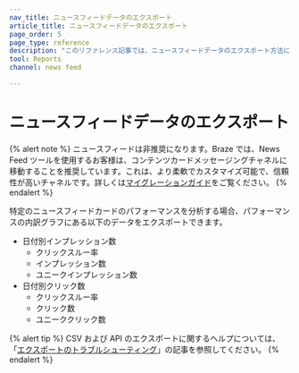 ```yaml
---
nav_title: ニュースフィードデータのエクスポート
article_title: ニュースフィードデータのエクスポート
page_order: 5
page_type: reference
description: "このリファレンス記事では、ニュースフィードデータのエクスポート方法について説明します。"
tool: Reports
channel: news feed

---
```


# ニュースフィードデータのエクスポート

{% alert note %}
ニュースフィードは非推奨になります。Braze では、News Feed ツールを使用するお客様は、コンテンツカードメッセージングチャネルに移動することを推奨しています。これは、より柔軟でカスタマイズ可能で、信頼性が高いチャネルです。詳しくは[マイグレーションガイド]({{site.baseurl}}/user_guide/message_building_by_channel/content_cards/migrating_from_news_feed/)をご覧ください。
{% endalert %}

特定のニュースフィードカードのパフォーマンスを分析する場合、パフォーマンスの内訳グラフにある以下のデータをエクスポートできます。

- 日付別インプレッション数
    - クリックスルー率
    - インプレッション数
    - ユニークインプレッション数
- 日付別クリック数
    - クリックスルー率
    - クリック数
    - ユニーククリック数

{% alert tip %}
CSV および API のエクスポートに関するヘルプについては、「[エクスポートのトラブルシューティング]({{site.baseurl}}/user_guide/data_and_analytics/export_braze_data/export_troubleshooting/)」の記事を参照してください。
{% endalert %}